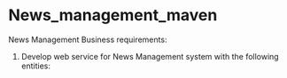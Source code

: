 # News_management_maven
News Management 
Business requirements:  
 1. Develop web service for News Management system with the following entities: 
